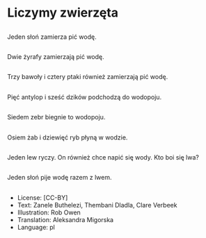 # Liczymy zwierzęta

##
Jeden słoń zamierza pić wodę.

##
Dwie żyrafy zamierzają pić wodę.

##
Trzy bawoły i cztery ptaki również zamierzają pić wodę.

##
Pięć antylop i sześć dzików podchodzą do wodopoju.

##
Siedem zebr biegnie to wodopoju.

##
Osiem żab i dziewięć ryb płyną w wodzie.

##
Jeden lew ryczy. On również chce napić się wody. Kto boi się lwa?

##
Jeden słoń pije wodę razem z lwem.

##
* License: [CC-BY]
* Text: Zanele Buthelezi, Thembani Dladla, Clare Verbeek
* Illustration: Rob Owen
* Translation: Aleksandra Migorska
* Language: pl
